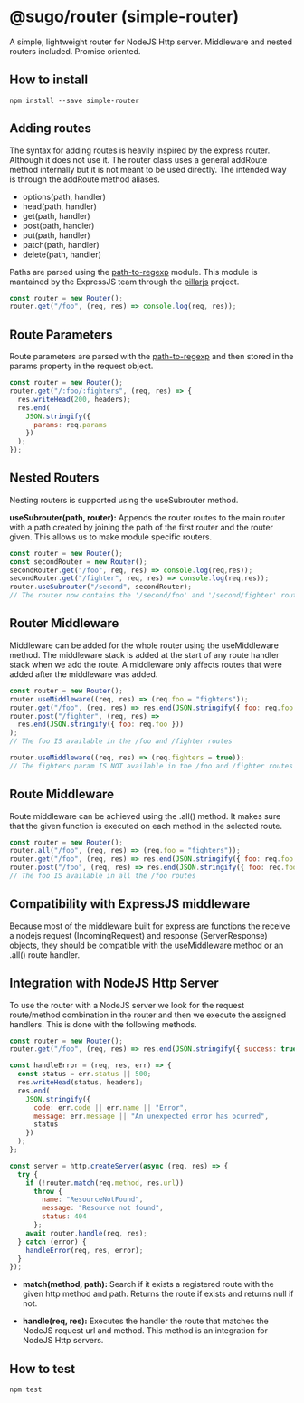 # @sugo/router (simple-router)

A simple, lightweight router for NodeJS Http server. Middleware and nested routers included. Promise oriented.

## **How to install**

```shell
npm install --save simple-router
```

## **Adding routes**

The syntax for adding routes is heavily inspired by the express router. Although it does not use it. The router class uses a general addRoute method internally but it is not meant to be used directly. The intended way is through the addRoute method aliases.

- options(path, handler)
- head(path, handler)
- get(path, handler)
- post(path, handler)
- put(path, handler)
- patch(path, handler)
- delete(path, handler)

Paths are parsed using the [path-to-regexp](https://github.com/pillarjs/path-to-regexp) module. This module is mantained by the ExpressJS team through the [pillarjs](https://github.com/pillarjs/) project.

```javascript
const router = new Router();
router.get("/foo", (req, res) => console.log(req, res));
```

## **Route Parameters**

Route parameters are parsed with the [path-to-regexp](https://github.com/pillarjs/path-to-regexp) and then stored in the params property in the request object.

```javascript
const router = new Router();
router.get("/:foo/:fighters", (req, res) => {
  res.writeHead(200, headers);
  res.end(
    JSON.stringify({
      params: req.params
    })
  );
});
```

## **Nested Routers**

Nesting routers is supported using the useSubrouter method.

**useSubrouter(path, router):** Appends the router routes to the main router with a path created by joining the path of the first router and the router given. This allows us to make module specific routers.

```javascript
const router = new Router();
const secondRouter = new Router();
secondRouter.get("/foo", req, res) => console.log(req,res));
secondRouter.get("/fighter", req, res) => console.log(req,res));
router.useSubrouter("/second", secondRouter);
// The router now contains the '/second/foo' and '/second/fighter' routes
```

## **Router Middleware**

Middleware can be added for the whole router using the useMiddleware method. The middleware stack is added at the start of any route handler stack when we add the route. A middleware only affects routes that were added after the middleware was added.

```javascript
const router = new Router();
router.useMiddleware((req, res) => (req.foo = "fighters"));
router.get("/foo", (req, res) => res.end(JSON.stringify({ foo: req.foo })));
router.post("/fighter", (req, res) =>
  res.end(JSON.stringify({ foo: req.foo }))
);
// The foo IS available in the /foo and /fighter routes

router.useMiddleware((req, res) => (req.fighters = true));
// The fighters param IS NOT available in the /foo and /fighter routes
```

## **Route Middleware**

Route middleware can be achieved using the .all() method. It makes sure that the given function is executed on each method in the selected route.

```javascript
const router = new Router();
router.all("/foo", (req, res) => (req.foo = "fighters"));
router.get("/foo", (req, res) => res.end(JSON.stringify({ foo: req.foo })));
router.post("/foo", (req, res) => res.end(JSON.stringify({ foo: req.foo })));
// The foo IS available in all the /foo routes
```

## **Compatibility with ExpressJS middleware**

Because most of the middleware built for express are functions the receive a nodejs request (IncomingRequest) and response (ServerResponse) objects, they should be compatible with the useMiddleware method or an .all() route handler.

## **Integration with NodeJS Http Server**

To use the router with a NodeJS server we look for the request route/method combination in the router and then we execute the assigned handlers. This is done with the following methods.

```javascript
const router = new Router();
router.get("/foo", (req, res) => res.end(JSON.stringify({ success: true })));

const handleError = (req, res, err) => {
  const status = err.status || 500;
  res.writeHead(status, headers);
  res.end(
    JSON.stringify({
      code: err.code || err.name || "Error",
      message: err.message || "An unexpected error has ocurred",
      status
    })
  );
};

const server = http.createServer(async (req, res) => {
  try {
    if (!router.match(req.method, res.url))
      throw {
        name: "ResourceNotFound",
        message: "Resource not found",
        status: 404
      };
    await router.handle(req, res);
  } catch (error) {
    handleError(req, res, error);
  }
});
```

- **match(method, path):** Search if it exists a registered route with the given http method and path. Returns the route if exists and returns null if not.

- **handle(req, res):** Executes the handler the route that matches the NodeJS request url and method. This method is an integration for NodeJS Http servers.

## **How to test**

```shell
npm test
```
